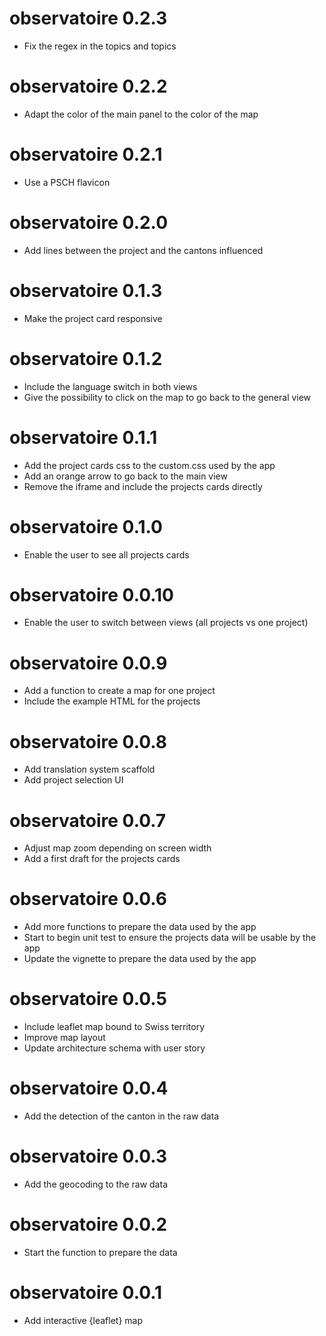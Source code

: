 # observatoire 0.2.3

* Fix the regex in the topics and topics

# observatoire 0.2.2

* Adapt the color of the main panel to the color of the map

# observatoire 0.2.1

* Use a PSCH flavicon

# observatoire 0.2.0

* Add lines between the project and the cantons influenced

# observatoire 0.1.3

* Make the project card responsive

# observatoire 0.1.2

* Include the language switch in both views 
* Give the possibility to click on the map to go back to the general view

# observatoire 0.1.1

* Add the project cards css to the custom.css used by the app
* Add an orange arrow to go back to the main view
* Remove the iframe and include the projects cards directly

# observatoire 0.1.0

* Enable the user to see all projects cards

# observatoire 0.0.10

* Enable the user to switch between views (all projects vs one project)

# observatoire 0.0.9

* Add a function to create a map for one project
* Include the example HTML for the projects

# observatoire 0.0.8

* Add translation system scaffold
* Add project selection UI

# observatoire 0.0.7

* Adjust map zoom depending on screen width
* Add a first draft for the projects cards

# observatoire 0.0.6

* Add more functions to prepare the data used by the app
* Start to begin unit test to ensure the projects data will be usable by the app
* Update the vignette to prepare the data used by the app

# observatoire 0.0.5

* Include leaflet map bound to Swiss territory
* Improve map layout
* Update architecture schema with user story

# observatoire 0.0.4

* Add the detection of the canton in the raw data

# observatoire 0.0.3

* Add the geocoding to the raw data

# observatoire 0.0.2

* Start the function to prepare the data

# observatoire 0.0.1

* Add interactive {leaflet} map
